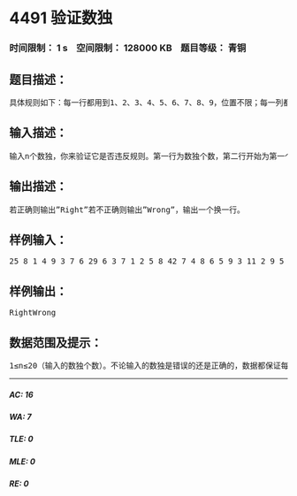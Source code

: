 # 4491 验证数独   
### 时间限制： 1 s&nbsp;&nbsp;&nbsp;&nbsp;空间限制： 128000 KB&nbsp;&nbsp;&nbsp;&nbsp;题目等级： 青铜  
## 题目描述：  

<pre>
具体规则如下：每一行都用到1、2、3、4、5、6、7、8、9，位置不限；每一列都用到1、2、3、4、5、6、7、8、9，位置不限；每3×3的格子（共九个这样的格子）都用到1、2、3、4、5、6、7、8、9，位置不限。游戏的过程就是用1、2、3、4、5、6、7、8、9填充空白，并要求满足每行、每列、每个九宫格都用到1、2、3、4、5、6、7、8、9。如下是一个正确的数独：5 8 1 4 9 3 7 6 29 6 3 7 1 2 5 8 42 7 4 8 6 5 9 3 11 2 9 5 4 6 3 7 84 3 6 1 8 7 2 9 57 5 8 3 2 9 1 4 68 9 2 6 7 1 4 5 36 1 5 9 3 4 8 2 73 4 7 2 5 8 6 1 9
</pre>
  
  
## 输入描述：  

<pre>
输入n个数独，你来验证它是否违反规则。第一行为数独个数，第二行开始为第一个数独，之后为第二个，至第n个。注意！每个数独之间有一个回车隔开!
</pre>
  
  
## 输出描述：  

<pre>
若正确则输出”Right”若不正确则输出”Wrong”，输出一个换一行。
</pre>
  
  
## 样例输入：  

<pre>
25 8 1 4 9 3 7 6 29 6 3 7 1 2 5 8 42 7 4 8 6 5 9 3 11 2 9 5 4 6 3 7 84 3 6 1 8 7 2 9 57 5 8 3 2 9 1 4 68 9 2 6 7 1 4 5 36 1 5 9 3 4 8 2 73 4 7 2 5 8 6 1 9 1 2 3 4 5 6 7 8 92 3 4 5 6 7 8 9 13 4 5 6 7 8 9 1 24 5 6 7 8 9 1 2 35 6 7 8 9 1 2 3 46 7 8 9 1 2 3 4 57 8 9 1 2 3 4 5 68 9 1 2 3 4 5 6 79 1 2 3 4 5 6 7 8
</pre>
  
  
## 样例输出：  

<pre>
RightWrong
</pre>
  
  
## 数据范围及提示：  

<pre>
1≤n≤20（输入的数独个数）。不论输入的数独是错误的还是正确的，数据都保证每个数在1-9之间，即只会出现因为有相同的数而导致违反规则，而不会因为数字超出了1-9的范围而违反规则。
</pre>
  
  
***  

##### AC: 16  
##### WA: 7  
##### TLE: 0  
##### MLE: 0  
##### RE: 0  
